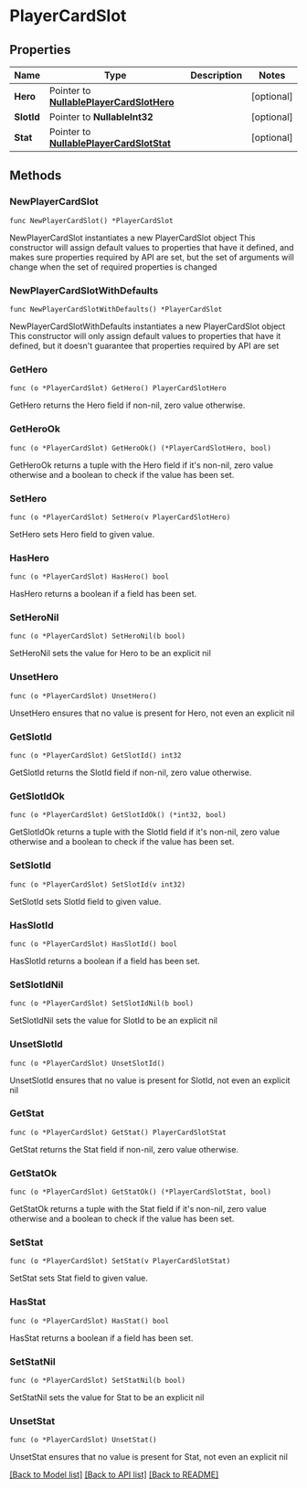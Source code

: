 # PlayerCardSlot

## Properties

Name | Type | Description | Notes
------------ | ------------- | ------------- | -------------
**Hero** | Pointer to [**NullablePlayerCardSlotHero**](PlayerCardSlotHero.md) |  | [optional] 
**SlotId** | Pointer to **NullableInt32** |  | [optional] 
**Stat** | Pointer to [**NullablePlayerCardSlotStat**](PlayerCardSlotStat.md) |  | [optional] 

## Methods

### NewPlayerCardSlot

`func NewPlayerCardSlot() *PlayerCardSlot`

NewPlayerCardSlot instantiates a new PlayerCardSlot object
This constructor will assign default values to properties that have it defined,
and makes sure properties required by API are set, but the set of arguments
will change when the set of required properties is changed

### NewPlayerCardSlotWithDefaults

`func NewPlayerCardSlotWithDefaults() *PlayerCardSlot`

NewPlayerCardSlotWithDefaults instantiates a new PlayerCardSlot object
This constructor will only assign default values to properties that have it defined,
but it doesn't guarantee that properties required by API are set

### GetHero

`func (o *PlayerCardSlot) GetHero() PlayerCardSlotHero`

GetHero returns the Hero field if non-nil, zero value otherwise.

### GetHeroOk

`func (o *PlayerCardSlot) GetHeroOk() (*PlayerCardSlotHero, bool)`

GetHeroOk returns a tuple with the Hero field if it's non-nil, zero value otherwise
and a boolean to check if the value has been set.

### SetHero

`func (o *PlayerCardSlot) SetHero(v PlayerCardSlotHero)`

SetHero sets Hero field to given value.

### HasHero

`func (o *PlayerCardSlot) HasHero() bool`

HasHero returns a boolean if a field has been set.

### SetHeroNil

`func (o *PlayerCardSlot) SetHeroNil(b bool)`

 SetHeroNil sets the value for Hero to be an explicit nil

### UnsetHero
`func (o *PlayerCardSlot) UnsetHero()`

UnsetHero ensures that no value is present for Hero, not even an explicit nil
### GetSlotId

`func (o *PlayerCardSlot) GetSlotId() int32`

GetSlotId returns the SlotId field if non-nil, zero value otherwise.

### GetSlotIdOk

`func (o *PlayerCardSlot) GetSlotIdOk() (*int32, bool)`

GetSlotIdOk returns a tuple with the SlotId field if it's non-nil, zero value otherwise
and a boolean to check if the value has been set.

### SetSlotId

`func (o *PlayerCardSlot) SetSlotId(v int32)`

SetSlotId sets SlotId field to given value.

### HasSlotId

`func (o *PlayerCardSlot) HasSlotId() bool`

HasSlotId returns a boolean if a field has been set.

### SetSlotIdNil

`func (o *PlayerCardSlot) SetSlotIdNil(b bool)`

 SetSlotIdNil sets the value for SlotId to be an explicit nil

### UnsetSlotId
`func (o *PlayerCardSlot) UnsetSlotId()`

UnsetSlotId ensures that no value is present for SlotId, not even an explicit nil
### GetStat

`func (o *PlayerCardSlot) GetStat() PlayerCardSlotStat`

GetStat returns the Stat field if non-nil, zero value otherwise.

### GetStatOk

`func (o *PlayerCardSlot) GetStatOk() (*PlayerCardSlotStat, bool)`

GetStatOk returns a tuple with the Stat field if it's non-nil, zero value otherwise
and a boolean to check if the value has been set.

### SetStat

`func (o *PlayerCardSlot) SetStat(v PlayerCardSlotStat)`

SetStat sets Stat field to given value.

### HasStat

`func (o *PlayerCardSlot) HasStat() bool`

HasStat returns a boolean if a field has been set.

### SetStatNil

`func (o *PlayerCardSlot) SetStatNil(b bool)`

 SetStatNil sets the value for Stat to be an explicit nil

### UnsetStat
`func (o *PlayerCardSlot) UnsetStat()`

UnsetStat ensures that no value is present for Stat, not even an explicit nil

[[Back to Model list]](../README.md#documentation-for-models) [[Back to API list]](../README.md#documentation-for-api-endpoints) [[Back to README]](../README.md)


